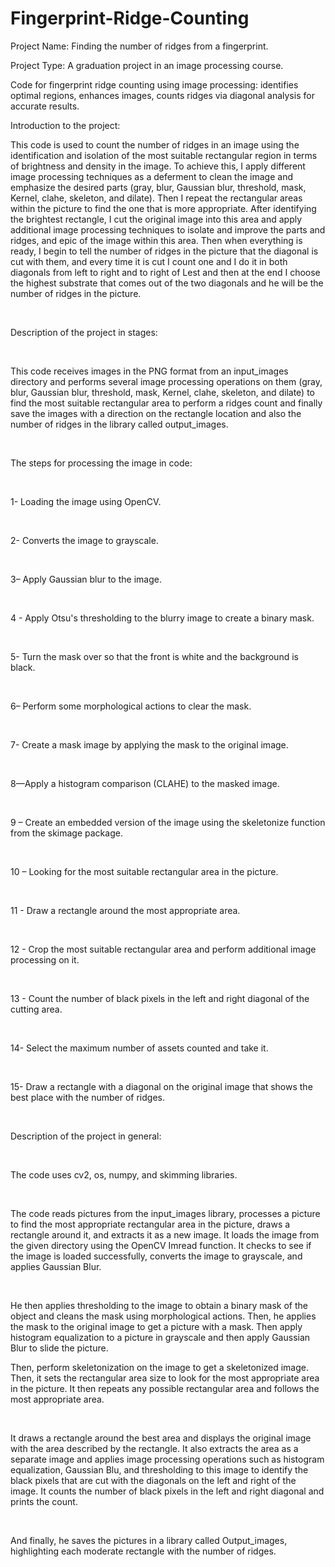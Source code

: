 # Fingerprint-Ridge-Counting
Project Name: Finding the number of ridges from a fingerprint.
<br>

Project Type: A graduation project in an image processing course.
<br>

Code for fingerprint ridge counting using image processing: identifies optimal regions, enhances images, counts ridges via diagonal analysis for accurate results.
<br>

Introduction to the project:
<br>

This code is used to count the number of ridges in an image using the identification and isolation of the most suitable rectangular region in terms of brightness and density in the image. To achieve this, I apply different image processing techniques as a deferment to clean the image and emphasize the desired parts (gray, blur, Gaussian blur, threshold, mask, Kernel, clahe, skeleton, and dilate).
Then I repeat the rectangular areas within the picture to find the one that is more appropriate. After identifying the brightest rectangle, I cut the original image into this area and apply additional image processing techniques to isolate and improve the parts and ridges, and epic of the image within this area.
Then when everything is ready, I begin to tell the number of ridges in the picture that the diagonal is cut with them, and every time it is cut I count one and I do it in both diagonals from left to right and to right of Lest and then at the end I choose the highest substrate that comes out of the two diagonals and he will be the number of ridges in the picture.

<br>

Description of the project in stages:

<br>

This code receives images in the PNG format from an input_images directory and performs several image processing operations on them (gray, blur, Gaussian blur, threshold, mask, Kernel, clahe, skeleton, and dilate) to find the most suitable rectangular area to perform a ridges count and finally save the images with a direction on the rectangle location and also the number of ridges in the library called output_images.

<br>

The steps for processing the image in code:

<br>

1- Loading the image using OpenCV.

<br>

2- Converts the image to grayscale.

<br>

3– Apply Gaussian blur to the image.

<br>

4 - Apply Otsu's thresholding to the blurry image to create a binary mask.

<br>

5- Turn the mask over so that the front is white and the background is black.

<br>

6– Perform some morphological actions to clear the mask.

<br>

7- Create a mask image by applying the mask to the original image.

<br>

8—Apply a histogram comparison (CLAHE) to the masked image.

<br>

9 – Create an embedded version of the image using the skeletonize function from the skimage package.

<br>

10 – Looking for the most suitable rectangular area in the picture.

<br>

11 - Draw a rectangle around the most appropriate area.

<br>

12 - Crop the most suitable rectangular area and perform additional image processing on it.

<br>

13 - Count the number of black pixels in the left and right diagonal of the cutting area.

<br>

14- Select the maximum number of assets counted and take it.

<br>

15- Draw a rectangle with a diagonal on the original image that shows the best place with the number of ridges.

<br>


Description of the project in general:

<br>


The code uses cv2, os, numpy, and skimming libraries.

<br>


The code reads pictures from the input_images library, processes a picture to find the most appropriate rectangular area in the picture, draws a rectangle around it, and extracts it as a new image.
It loads the image from the given directory using the OpenCV Imread function. It checks to see if the image is loaded successfully, converts the image to grayscale, and applies Gaussian Blur.

<br>


He then applies thresholding to the image to obtain a binary mask of the object and cleans the mask using morphological actions. Then, he applies the mask to the original image to get a picture with a mask. Then apply histogram equalization to a picture in grayscale and then apply Gaussian Blur to slide the picture.


Then, perform skeletonization on the image to get a skeletonized image. Then, it sets the rectangular area size to look for the most appropriate area in the picture. It then repeats any possible rectangular area and follows the most appropriate area.

<br>


It draws a rectangle around the best area and displays the original image with the area described by the rectangle. It also extracts the area as a separate image and applies image processing operations such as histogram equalization, Gaussian Blu, and thresholding to this image to identify the black pixels that are cut with the diagonals on the left and right of the image. It counts the number of black pixels in the left and right diagonal and prints the count.

<br>


And finally, he saves the pictures in a library called Output_images, highlighting each moderate rectangle with the number of ridges.
